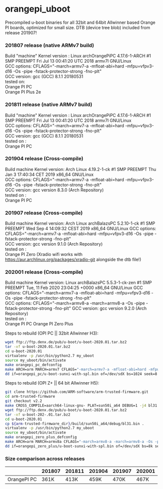 # orangepi_uboot
  
Precompiled u-boot binaries for all 32bit and 64bit Allwinner based Orange PI boards, optimized for small size. DTB (device tree blob) included from release 201907!

### 201807 release (native ARMv7 build)
  Build "machine" Kernel version : Linux archOrangePiPC 4.17.6-1-ARCH #1 SMP PREEMPT Fri Jul 13 00:41:20 UTC 2018 armv7l GNU/Linux  
  GCC options: CFLAGS="-march=armv7-a -mfloat-abi=hard -mfpu=vfpv3-d16 -Os -pipe -fstack-protector-strong -fno-plt"  
  GCC version: gcc (GCC) 8.1.1 20180531  
  tested on:  
  Orange PI PC  
  Orange PI Plus 2e  

### 201811 release (native ARMv7 build)
  Build "machine" Kernel version : Linux archOrangePiPC 4.17.6-1-ARCH #1 SMP PREEMPT Fri Jul 13 00:41:20 UTC 2018 armv7l GNU/Linux  
  GCC options: CFLAGS="-march=armv7-a -mfloat-abi=hard -mfpu=vfpv3-d16 -Os -pipe -fstack-protector-strong -fno-plt"  
  GCC version: gcc (GCC) 8.1.1 20180531  
  tested on :  
  Orange PI PC  

### 201904 release (Cross-compile)
  Build machine Kernel version: Arch Linux 4.19.2-1-ck #1 SMP PREEMPT Thu Jan 3 17:40:34 CET 2019 x86_64 GNU/Linux  
  GCC options: CFLAGS="-march=armv7-a -mfloat-abi=hard -mfpu=vfpv3-d16 -Os -pipe -fstack-protector-strong -fno-plt"  
  GCC version: gcc version 8.3.0 (Arch Repository)  
  tested on :  
  Orange PI PC  

### 201907 release (Cross-compile)
  Build machine Kernel version: Arch Linux archBalazsPC 5.2.10-1-ck #1 SMP PREEMPT Wed Sep 4 14:09:32 CEST 2019 x86_64 GNU/Linux
  GCC options: CFLAGS="-march=armv7-a -mfloat-abi=hard -mfpu=vfpv3-d16 -Os -pipe -fstack-protector-strong -fno-plt"  
  GCC version: gcc version 9.1.0 (Arch Repository)  
  tested on :  
  Orange PI Zero (Xradio wifi works with https://aur.archlinux.org/packages/xradio-git alongside the dtb file!)  

### 202001 release (Cross-compile)
  Build machine Kernel version: Linux archBalazsPC 5.5.3-1-ck-zen #1 SMP PREEMPT Tue, 11 Feb 2020 23:04:25 +0000 x86_64 GNU/Linux
  GCC options: CFLAGS="-march=armv7-a -mfloat-abi=hard -mfpu=vfpv3-d16 -Os -pipe -fstack-protector-strong -fno-plt"  
  GCC options: CFLAGS="-march=armv8-a -march=armv8-a -Os -pipe -fstack-protector-strong -fno-plt" 
  GCC version: gcc version 9.2.0 (Arch Repository)  
  tested on :  
  Orange PI PC
  Orange PI Zero Plus

Steps to rebuild (OPI PC || 32bit Allwinner H3):
```bash
wget ftp://ftp.denx.de/pub/u-boot/u-boot-2020.01.tar.bz2
tar -xf u-boot-2020.01.tar.bz2
cd u-boot-2020.01
virtualenv -p /usr/bin/python2.7 my_uboot
source my_uboot/bin/activate
make orangepi_pc_defconfig
make ARCH=arm MARCH=armv7 CFLAGS="-march=armv7-a -mfloat-abi=hard -mfpu=vfpv3-d16 -Os -pipe -fstack-protector-strong -fno-plt" CROSS_COMPILE=/usr/bin/arm-none-eabi- -j4
dd if=orangepi_pc/u-boot-sunxi-with-spl.bin of=/dev/sdX bs=1024 seek=8
```

Steps to rebuild (OPI Z+ || 64 bit Allwinner H5):
```bash
git clone https://github.com/ARM-software/arm-trusted-firmware.git
cd arm-trusted-firmware
git checkout v2.2
make CROSS_COMPILE=aarch64-linux-gnu- PLAT=sun50i_a64 DEBUG=1 -j4 bl31
wget ftp://ftp.denx.de/pub/u-boot/u-boot-2020.01.tar.bz2
tar -xf u-boot-202-.01.tar.bz2
cd u-boot-2020.01
cp ${arm-trusted-firmware_dir}/build/sun50i_a64/debug/bl31.bin .
virtualenv -p /usr/bin/python2.7 my_uboot
source my_uboot/bin/activate
make orangepi_zero_plus_defconfig
make ARCH=arm MARCH=armv8a CFLAGS="-march=armv8-a -march=armv8-a -Os -pipe -fstack-protector-strong -fno-plt" CROSS_COMPILE=/usr/bin/aarch64-linux-gnu- -j4
dd if=orangepi_zero_plus/u-boot-sunxi-with-spl.bin of=/dev/sdX bs=8k seek=1
```

### Size comparison across releases
|             | 201807 | 201811 | 201904 | 201907 | 202001 |
|-------------|--------|--------|--------|--------|--------|
| OrangePI PC | 361K   | 413K   | 459K   | 470K   | 467K   |
